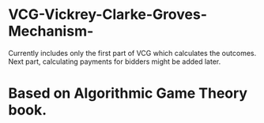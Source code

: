 # VCG-Vickrey-Clarke-Groves-Mechanism-
Currently includes only the first part of VCG which calculates the outcomes. Next part, calculating payments for bidders might be added later. 

# Based on Algorithmic Game Theory book. 
